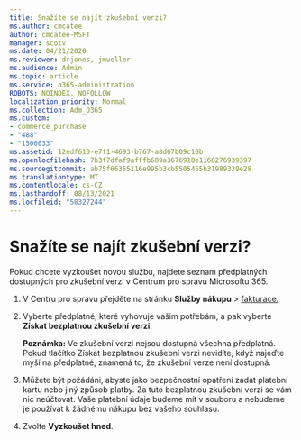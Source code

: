 ```yaml
---
title: Snažíte se najít zkušební verzi?
ms.author: cmcatee
author: cmcatee-MSFT
manager: scotv
ms.date: 04/21/2020
ms.reviewer: drjones, jmueller
ms.audience: Admin
ms.topic: article
ms.service: o365-administration
ROBOTS: NOINDEX, NOFOLLOW
localization_priority: Normal
ms.collection: Adm_O365
ms.custom:
- commerce_purchase
- "488"
- "1500033"
ms.assetid: 12edf610-e7f1-4693-b767-a8d67b09c10b
ms.openlocfilehash: 7b3f7dfaf9afffb689a3676910e1160276939397
ms.sourcegitcommit: ab75f66355116e995b3cb5505465b31989339e28
ms.translationtype: MT
ms.contentlocale: cs-CZ
ms.lasthandoff: 08/13/2021
ms.locfileid: "58327244"
---
```

# <a name="trying-to-find-a-trial"></a>Snažíte se najít zkušební verzi?

Pokud chcete vyzkoušet novou službu, najdete seznam předplatných dostupných pro zkušební verzi v Centrum pro správu Microsoftu 365.
  
1. V Centru pro správu přejděte na stránku **Služby nákupu** \> [fakturace.](https://go.microsoft.com/fwlink/p/?linkid=868433)

2. Vyberte předplatné, které vyhovuje vašim potřebám, a pak vyberte  **Získat bezplatnou zkušební verzi**.

    **Poznámka:** Ve zkušební verzi nejsou dostupná všechna předplatná. Pokud tlačítko Získat bezplatnou zkušební verzi nevidíte, když najeďte myší na předplatné, znamená to, že zkušební verze není dostupná. 
  
3. Můžete být požádáni, abyste jako bezpečnostní opatření zadat platební kartu nebo jiný způsob platby. Za tuto bezplatnou zkušební verzi se vám nic neúčtovat. Vaše platební údaje budeme mít v souboru a nebudeme je používat k žádnému nákupu bez vašeho souhlasu.

4. Zvolte **Vyzkoušet hned**.